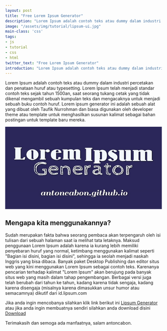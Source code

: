 ```yaml
---
layout: post
title: "Free Lorem Ipsum Generator"
description: "Lorem Ipsum adalah contoh teks atau dummy dalam industri percetakan dan penataan huruf atau typesetting. Lorem Ipsum telah menjadi standar contoh teks sejak tahun 1500an."
image: "/assets/img/tutorial/lipsum-ui.jpg"
main-class: 'css'
tags:
- js
- tutorial
- css
- html
twitter_text: "Free Lorem Ipsum Generator"
introduction: "Lorem Ipsum adalah contoh teks atau dummy dalam industri percetakan dan penataan huruf atau typesetting. Lorem Ipsum telah menjadi standar contoh teks sejak tahun 1500an."
---
```


Lorem Ipsum adalah contoh teks atau dummy dalam industri percetakan dan penataan huruf atau typesetting. Lorem Ipsum telah menjadi standar contoh teks sejak tahun 1500an, saat seorang tukang cetak yang tidak dikenal mengambil sebuah kumpulan teks dan mengacaknya untuk menjadi sebuah buku contoh huruf.  Lorem ipsum generator ini adalah sebuah alat yang dibuat oleh Taufik Nurrohman dan biasa digunakan oleh developer theme atau template untuk menghasilkan susunan kalimat sebagai bahan postingan untuk template baru mereka.

![Lorem Ipsum Generator](/assets/img/tutorial/lipsum-ui.jpg)

## Mengapa kita menggunakannya?

Sudah merupakan fakta bahwa seorang pembaca akan terpengaruh oleh isi tulisan dari sebuah halaman saat ia melihat tata letaknya. Maksud penggunaan Lorem Ipsum adalah karena ia kurang lebih memiliki penyebaran huruf yang normal, ketimbang menggunakan kalimat seperti "Bagian isi disini, bagian isi disini", sehingga ia seolah menjadi naskah Inggris yang bisa dibaca. Banyak paket Desktop Publishing dan editor situs web yang kini menggunakan Lorem Ipsum sebagai contoh teks. Karenanya pencarian terhadap kalimat "Lorem Ipsum" akan berujung pada banyak situs web yang masih dalam tahap pengembangan. Berbagai versi juga telah berubah dari tahun ke tahun, kadang karena tidak sengaja, kadang karena disengaja (misalnya karena dimasukkan unsur humor atau semacamnya) dikutif dari id.lipsum.com

Jika anda ingin mencobanya silahkan klik link berikut ini [Lipsum Generator](https://antoncabon.github.io/Lipsum-UI/) atau jika anda ingin membuatnya sendiri silahkan anda download disini [Download](https://github.com/antoncabon/Lipsum-UI/archive/gh-pages.zip)

Terimakasih dan semoga ada manfaatnya, salam antoncabon.
